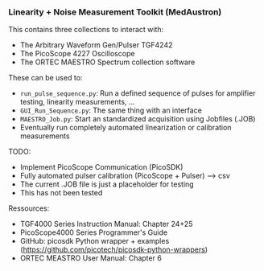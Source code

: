 ### Linearity + Noise Measurement Toolkit (MedAustron)

This contains three collections to interact with:

* The Arbitrary Waveform Gen/Pulser TGF4242
* The PicoScope 4227 Oscilloscope
* The ORTEC MAESTRO Spectrum collection software

These can be used to:

* `run_pulse_sequence.py`: Run a defined sequence of pulses for amplifier testing, linearity measurements, ...
* `GUI_Run_Sequence.py`: The same thing with an interface
* `MAESTRO_Job.py`: Start an standardized acquisition using Jobfiles (.JOB)
* Eventually run completely automated linearization or calibration measurements


TODO:

* Implement PicoScope Communication (PicoSDK)
* Fully automated pulser calibration (PicoScope + Pulser) --> csv
* The current .JOB file is just a placeholder for testing
* This has not been tested

Ressources:

* TGF4000 Series Instruction Manual: Chapter 24+25
* PicoScope4000 Series Programmer's Guide
* GitHub: picosdk Python wrapper + examples (https://github.com/picotech/picosdk-python-wrappers)
* ORTEC MEASTRO User Manual: Chapter 6
